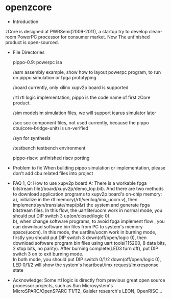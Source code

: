 openzcore
=========

* Introduction

zCore is designed at PWRSemi(2009-2011), a startup try to develop clean-room PowerPC processor for consumer market. Now The unfinished product is open-sourced.

* File Directories

    pippo-0.9: powerpc isa

    /asm            assembly example, show how to layout powerpc program, to run on pippo simulation or fpga prototyping

    /board          currently, only xilinx xupv2p board is supported
    
    /rtl            rtl logic implementation, pippo is the code name of first zCore product.
    
    /sim            modelsim simulation files, we will support icarus simulator later
    
    /soc            soc component files, not used currently, because the pippo cbu(core-bridge-unit) is un-verified
    
    /syn            for synthesis 
    
    /testbench      testbench environment

    pippo-riscv: unfinished riscv porting

* Problem to fix
    When building pippo simulation or implementation, please don't add cbu related files into project
    

* FAQ
1, Q: How to use xupv2p board
   A: There is a workable fpga bitstream file(/board/xupv2p/demo_top.bit). And there are two methods to download application programs to xupv2p board's on-chip memory:
    a), initialize in the rtl memory(/rtl/verilog/imx_uocm.v), then implement(syn/translate/map/p&r) the system and generate fpga bitstream files.
        In this flow, the uartlite/uocm work in normal mode, you should put DIP switch 3 up(on/closed/logic 0).   
    b), when change software programs, to avoid fpga implement flow , you can download software bin files from PC to system's memory space(uocm). 
        In this mode, the uartlite/uocm work in burning mode, firstly you should put DIP switch 3 down(off/open/logic 0), then download software program bin files using uart tools(115200, 8 data bits, 2 stop bits, no parity). After burning complete(LED3 turn off), put DIP switch 3 on to exit burning mode.    
    In both mode, you should put DIP switch 0/1/2 down(off/open/logic 0), LED 0/1/2 will show the system's heartbeat/imx request/imxresponse state    
    
* Acknowledge:
    Some rtl logic is directly from previous great open source processor projects, such as Sun Microsystem's MicroSPARC/OpenSPARC T1/T2, Gaisler research's LEON, OpenRISC...
    
